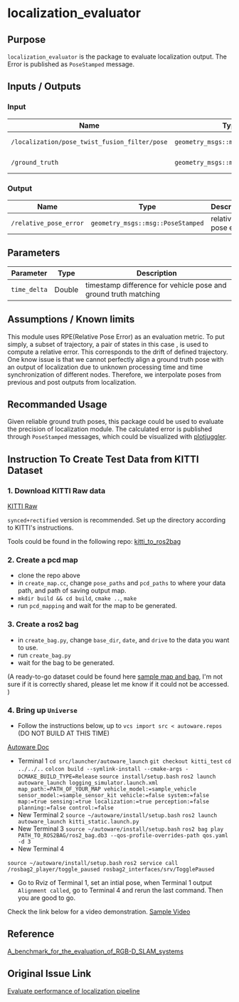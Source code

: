 # localization_evaluator

## Purpose

`localization_evaluator` is the package to evaluate localization output. The Error is published as `PoseStamped` message.

## Inputs / Outputs

### Input

| Name                                          | Type                              | Description       |
| --------------------------------------------- | --------------------------------- | ----------------- |
| `/localization/pose_twist_fusion_filter/pose` | `geometry_msgs::msg::PoseStamped` | pose from vehicle |
| `/ground_truth`                               | `geometry_msgs::msg::PoseStamped` | ground truth pose |

### Output

| Name                   | Type                              | Description         |
| ---------------------- | --------------------------------- | ------------------- |
| `/relative_pose_error` | `geometry_msgs::msg::PoseStamped` | relative pose error |

## Parameters

| Parameter    | Type   | Description                                                     |
| ------------ | ------ | --------------------------------------------------------------- |
| `time_delta` | Double | timestamp difference for vehicle pose and ground truth matching |

## Assumptions / Known limits

This module uses RPE(Relative Pose Error) as an evaluation metric. To put simply, a subset of trajectory, a pair of states in this case , is used to compute a relative error. This corresponds to the drift of defined trajectory. One know issue is that we cannot perfectly align a ground truth pose with an output of localization due to unknown processing time and time synchronization of different nodes. Therefore, we interpolate poses from previous and post outputs from localization.

## Recommanded Usage

Given reliable ground truth poses, this package could be used to evaluate the precision of localization module. The calculated error is published through `PoseStamped` messages, which could be visualized with [plotjuggler](https://www.plotjuggler.io/).

## Instruction To Create Test Data from KITTI Dataset

### 1. Download KITTI Raw data

[KITTI Raw](http://www.cvlibs.net/datasets/kitti/raw_data.php)

`synced+rectified` version is recommended. Set up the directory according to KITTI's instructions.

Tools could be found in the following repo:
[kitti_to_ros2bag](https://github.com/angry-crab/kitti_to_ros2bag)

### 2. Create a pcd map

- clone the repo above
- in `create_map.cc`, change `pose_paths` and `pcd_paths` to where your data path, and path of saving output map.
- `mkdir build && cd build`, `cmake ..`, `make`
- run `pcd_mapping` and wait for the map to be generated.

### 3. Create a ros2 bag

- in `create_bag.py`, change `base_dir`, `date`, and `drive` to the data you want to use.
- run `create_bag.py`
- wait for the bag to be generated.

(A ready-to-go dataset could be found here [sample map and bag](https://drive.google.com/file/d/1hTePvUZ1_tTOefex4UgZqjdibGARjDtr/view?usp=sharing), I'm not sure if it is correctly shared, please let me know if it could not be accessed. )

### 4. Bring up `Universe`

- Follow the instructions below, up to `vcs import src < autoware.repos` (DO NOT BUILD AT THIS TIME)

[Autoware Doc](https://autowarefoundation.github.io/autoware-documentation/main/installation/autoware/docker-installation/)

- Terminal 1
  `cd src/launcher/autoware_launch`
  `git checkout kitti_test`
  `cd ../../..`
  `colcon build --symlink-install --cmake-args -DCMAKE_BUILD_TYPE=Release`
  `source install/setup.bash`
  `ros2 launch autoware_launch logging_simulator.launch.xml map_path:=PATH_OF_YOUR_MAP vehicle_model:=sample_vehicle sensor_model:=sample_sensor_kit vehicle:=false system:=false map:=true sensing:=true localization:=true perception:=false planning:=false control:=false`
- New Terminal 2
  `source ~/autoware/install/setup.bash`
  `ros2 launch autoware_launch kitti_static.launch.py`
- New Terminal 3
  `source ~/autoware/install/setup.bash`
  `ros2 bag play PATH_TO_ROS2BAG/ros2_bag.db3 --qos-profile-overrides-path qos.yaml -d 3`
- New Terminal 4

`source ~/autoware/install/setup.bash`
`ros2 service call /rosbag2_player/toggle_paused rosbag2_interfaces/srv/TogglePaused`

- Go to Rviz of Terminal 1, set an intial pose, when Terminal 1 output `Alignment called`, go to Terminal 4 and rerun the last command. Then you are good to go.

Check the link below for a video demonstration. [Sample Video](https://github.com/autowarefoundation/autoware/discussions/2618)

## Reference

[A_benchmark_for_the_evaluation_of_RGB-D_SLAM_systems](https://www.researchgate.net/publication/261353760_A_benchmark_for_the_evaluation_of_RGB-D_SLAM_systems)

## Original Issue Link

[Evaluate performance of localization pipeline](https://github.com/autowarefoundation/autoware.universe/issues/602)
